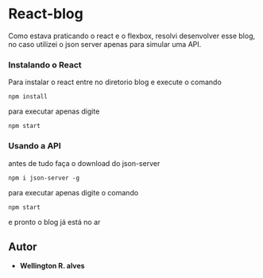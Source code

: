 # React-blog
Como estava praticando o react e o flexbox, resolvi desenvolver esse blog, no caso utilizei o json server apenas para simular uma API.

### Instalando o React
Para instalar o react entre no diretorio blog e execute o comando
```
npm install
```
para executar apenas digite
```
npm start
```
### Usando a API
antes de tudo faça o download do json-server

```
npm i json-server -g
```
para executar apenas digite o comando

```
npm start
```
e pronto o blog já está no ar

## Autor

* **Wellington R. alves**

